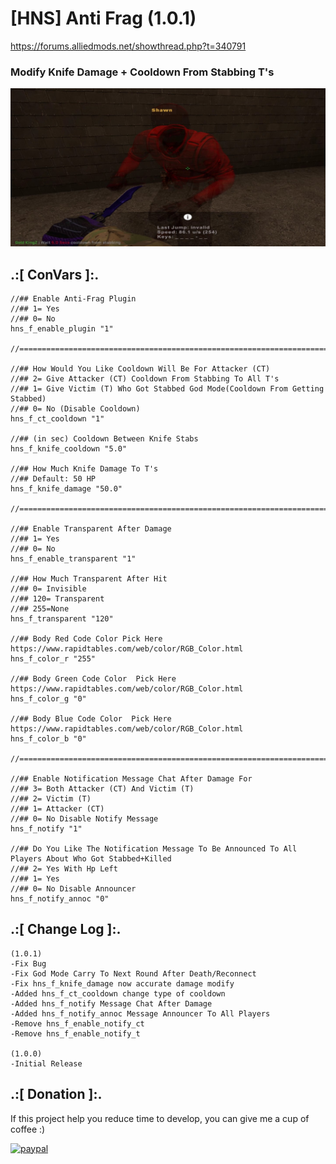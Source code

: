 # [HNS] Anti Frag (1.0.1)
https://forums.alliedmods.net/showthread.php?t=340791

### Modify Knife Damage + Cooldown From Stabbing T's

![alt text](https://github.com/oqyh/HNS-Anti-Frag/blob/main/img/Screenshot.PNG.jpg?raw=true)


## .:[ ConVars ]:.
 ```
//## Enable Anti-Frag Plugin
//## 1= Yes
//## 0= No
hns_f_enable_plugin "1"

//==========================================================================================

//## How Would You Like Cooldown Will Be For Attacker (CT)
//## 2= Give Attacker (CT) Cooldown From Stabbing To All T's
//## 1= Give Victim (T) Who Got Stabbed God Mode(Cooldown From Getting Stabbed)
//## 0= No (Disable Cooldown)
hns_f_ct_cooldown "1"

//## (in sec) Cooldown Between Knife Stabs
hns_f_knife_cooldown "5.0"

//## How Much Knife Damage To T's 
//## Default: 50 HP
hns_f_knife_damage "50.0"

//==========================================================================================

//## Enable Transparent After Damage
//## 1= Yes
//## 0= No
hns_f_enable_transparent "1"

//## How Much Transparent After Hit
//## 0= Invisible
//## 120= Transparent
//## 255=None
hns_f_transparent "120"

//## Body Red Code Color Pick Here https://www.rapidtables.com/web/color/RGB_Color.html
hns_f_color_r "255"

//## Body Green Code Color  Pick Here https://www.rapidtables.com/web/color/RGB_Color.html
hns_f_color_g "0"

//## Body Blue Code Color  Pick Here https://www.rapidtables.com/web/color/RGB_Color.html
hns_f_color_b "0"

//==========================================================================================

//## Enable Notification Message Chat After Damage For
//## 3= Both Attacker (CT) And Victim (T)
//## 2= Victim (T)
//## 1= Attacker (CT)
//## 0= No Disable Notify Message
hns_f_notify "1"

//## Do You Like The Notification Message To Be Announced To All Players About Who Got Stabbed+Killed
//## 2= Yes With Hp Left
//## 1= Yes
//## 0= No Disable Announcer
hns_f_notify_annoc "0"
```


## .:[ Change Log ]:.
```
(1.0.1)
-Fix Bug
-Fix God Mode Carry To Next Round After Death/Reconnect
-Fix hns_f_knife_damage now accurate damage modify
-Added hns_f_ct_cooldown change type of cooldown
-Added hns_f_notify Message Chat After Damage
-Added hns_f_notify_annoc Message Announcer To All Players 
-Remove hns_f_enable_notify_ct
-Remove hns_f_enable_notify_t

(1.0.0)
-Initial Release
```

## .:[ Donation ]:.

If this project help you reduce time to develop, you can give me a cup of coffee :)

[![paypal](https://www.paypalobjects.com/en_US/i/btn/btn_donateCC_LG.gif)](https://paypal.me/oQYh)
